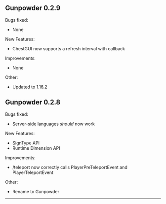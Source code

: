 ## Gunpowder 0.2.9

Bugs fixed:

- None

New Features:

- ChestGUI now supports a refresh interval with callback

Improvements:

- None

Other:

- Updated to 1.16.2

## Gunpowder 0.2.8

Bugs fixed:

- Server-side languages *should* now work

New Features:

- SignType API
- Runtime Dimension API

Improvements:

- /teleport now correctly calls PlayerPreTeleportEvent and PlayerTeleportEvent

Other:

- Rename to Gunpowder

---
